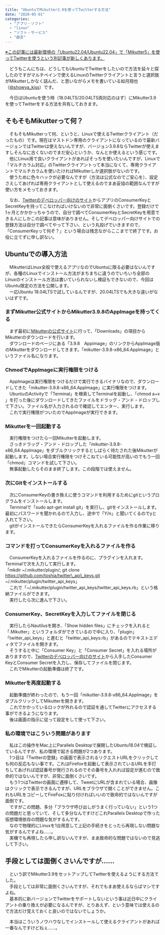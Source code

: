 ```yaml
---
title: "UbuntuでMikutter3.9を使ってTwitterする方法"
date: "2020-05-01"
categories: 
  - "アプリ・ソフト"
  - "linux"
  - "ソフト・サービス"
  - "戯言"
---
```


[※この記事には最新環境の「Ubuntu22.04/Ubuntu22.04」で「Mikutter5」を使ってTwitterを使うという別記事が新しくあります。](https://techblog.show-ya.blue/2022/12/20/ubuntu22-04lts%e3%81%a7mikutter%e3%82%92%e4%bd%bf%e3%81%a3%e3%81%a6twitter%e3%82%92%e3%81%a7%e3%81%8d%e3%82%8b%e3%82%88%e3%81%86%e3%81%ab%e3%82%bb%e3%83%83%e3%83%88%e3%82%a2%e3%83%83%e3%83%97%e3%81%99/)

　どうもこんにちは、どうしてもUbuntuでTwitterをしたいので方法を延々と探したのですがマルチベインで使えるLinuxのTwitterクライアントと言うと選択肢がMikutterしかなく詰んだ、と思いながらメモを書いている如月翔也（[@showya\_kiss](http://twitter.com/showya_kiss)）です。  
  
　今日はUbuntuを使う時（18.04LTS/20.04LTS両対応のはず）にMikutter3.9を使ってTwitterをする方法を共有しておきます。  

## そもそもMikutterって何？

　そもそもMikutterって何、というと、Linuxで使えるTwitterクライアント（だったもの）です。現在はマストドン専用のクライアントになっているので最新バージョンではTwitterは使えないんですが、バージョン3.9.8ならTwitterが使えますしそんなに古くないのでまだ安心というか、なんとか使えるという感じです。  
　他にLinux用で良いクライアントがあればそっちを使いたいんですが、Linuxで「マルチカラム対応」のTwitterクライアントって本当になくて、専用クライアントでマルチカラムを使いたければMikutterしか選択肢がないのです。  
　使うために色々ハックが必要なんですが（方法は公式なのでご安心を）、設定さえしてあげれば専用クライアントとして使えるのでまあ妥協の範囲なんですが使い方をメモっておきます。  
  
　なお、[Twitterのデベロッパー向けのサイト](https://developer.twitter.com/en)からアプリのConsumerKeyとSecretKeyを持ってこなければいけないので非常に面倒くさいです。登録だけで1ヶ月とかかかっちゃうので、自分で調べてConsumerKeyとSecretKeyを用意できる人にしかこの記事は意味がありません。そしてデベロッパー向けサイトでの登録方法は自分で調べてやって下さい、という丸投げでいきますので、「ConsumerKeyって何ぞ？」という場合は残念ながらここまでで終了です。お役に立てずに申し訳ない。  

## Ubuntuでの導入方法

　MikutterはLinux全般で使えるアプリなのでUbuntuに限る必要はないんですが、各種のLinuxでインストール方法がまちまちに違うのでいちいち全部のLinuxのインストール方法は書いていられないし検証もできないので、今回はUbuntu限定の方法を公開します。  
　一応Ubuntu 18.04LTSで試しているんですが、20.04LTSでも大きな違いがないはずです。  

### まずMikutter公式サイトからMikutter3.9.8のAppImageを持ってくる

　まず最初に[Mikutterの公式サイト](https://mikutter.hachune.net/)に行って、「Downloads」の項目からMikutterのダウンロードを行います。  
　ダウンロードのページにある「3.9.8　Appimage」のリンクからAppImage版のMikutterをダウンロードしてきます。「mikutter-3.9.8-x86\_64.AppImage」というファイル名になります。  

### ChmodでAppImageに実行権限をつける

　AppImageは実行権限をつけるだけで実行できるバイナリなので、ダウンロードしてきた「mikutter-3.9.8-x86\_64.AppImage」に実行権限をつけます。  
　UbuntuのActivityで「Terminal」を検索してTerminalを起動し、「chmod a+x 」を打った後にダウンロードしてきたファイルをドラッグ・アンド・ドロップして下さい。ファイル名が入力されるので確認してエンター、実行します。  
　これで実行権限がついたのでAppImageが実行できます。  

### Mikutterを一回起動する

　実行権限をつけたら一回Mikutterを起動します。  
　さっきドラッグ・アンド・ドロップした「mikutter-3.9.8-x86\_64.AppImage」をダブルクリックするとしばらく待たされた後Mikutterが起動します。しない場合実行権限をつけそこねている可能性が高いのでもう一回「chmod」コマンドを試して下さい。  
　無事起動したらそのまま終了します。この段階では使えません。  

### 次にGitをインストールする

　次にConsumerKeyの書き換えに使うコマンドを利用するためにgitというプログラムをインストールします。  
　Terminalで「sudo apt-get install git」を実行し、gitをインストールします。最初にパスワードを聞かれるので入力し、途中で「Y/n」と聞いてくるのでyと入れて下さい。  
　gitがインストールできたらConsumerKeyを入れるファイルを作る作業に移ります。  

### コマンドを打ってConsumerKeyを入れるファイルを作る

　ConsumerKeyを入れるファイルを作るのに、プラグインを入れます。Terminalで次を入力して実行します。  
「mkdir ~/.mikutter/plugin/; git clone https://github.com/toshia/twitter\_api\_keys.git ~/.mikutter/plugin/twitter\_api\_keys」  
　これで「~/.mikutter/plugin/twitter\_api\_keys/twitter\_api\_keys.rb」という格納ファイルができます。  
　実行したら次に進んで下さい。  

### ConsumerKey、SecretKeyを入力してファイルを閉じる

　実行したらNautilusを開き、「Show hidden files」にチェックを入れると「.Mikutter」というフォルダができているので中に入り、「plugin」「twitter\_api\_keys」と進むと「twitter\_api\_keys.rb」があるのでテキストエディタでファイルを開きます。  
　そうすると中に「Consumer Key」と「Consumer Secret」を入れる場所がありますので、[Twitterのデベロッパー向けのサイト](https://developer.twitter.com/en)から入手したConsumer KeyとConsumer Secretを入力し、保存してファイルを閉じます。  
　これでMikutterの起動準備は終了です。  

### Mikutterを再度起動する

　起動準備が終わったので、もう一回「mikutter-3.9.8-x86\_64.AppImage」をダブルクリックしてMikutterを開きます。  
　これでかかっているロックが外れるので認証を通してTwitterにアクセスする事ができるようになります。  
　後は画面の指示に従って設定をして使って下さい。  

### 私の環境ではこういう問題があります

　私はこの操作をMac上にParallels Desktopで展開したUbuntu18.04で検証しているんですが、私の環境で起きる問題が2つあります。  
　1つ目は「Twitterの登録」の画面で表示されるリクエストURLをクリックしても何の反応もない事です。これはFirefoxを起動して表示されているURLを手打ちしてあげれば認証番号が発行されるのでその番号を入れれば設定が進むので致命的ではないんですが、非常に面倒くさいです。  
　もう1つはTwitterの画面に遷移して、TweetにURLが含まれている場合、画像はクリックで表示できるんですが、URLをブラウザで開くことができません。これもURLをコピーしてFireFoxに貼り付ければいいので致命的ではないんですが面倒です。  
　ですがこの問題、多分「ブラウザ呼び出しがうまく行っていない」という1つの問題だと思っていて、そして多分なんですけどこれParallels Desktopで作った仮想環境依存の問題な気がするんです。  
　なので物理的にLinuxを1台用意して上記の手続きをとったら再現しない問題な気がするんですよね……。  
　実機でも再現したら申し訳ないんですが、まあ致命的な問題ではないので見逃して下さい。  

## 手段としては面倒くさいんですが……

　という訳でMikutter3.9をセットアップしてTwitterを使えるようにする方法でした。  
　手段としては非常に面倒くさいんですが、それでもまあ使えるならばマシですよね。  
　基本的に新バージョンでTwitterをサポートしないという事は近日中にクライアントの乗り換えが必要になるんですが、とりあえず、という意味では使えるので方法だけ覚えておくと良いのではないでしょうか。  
  
　本当はこういうノウハウなしでインストールして使えるクライアントがあれば一番なんですけどねぇ……。
